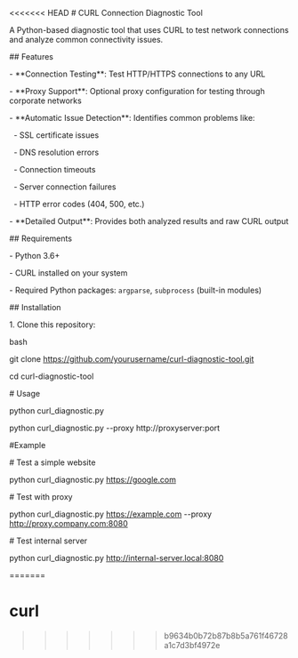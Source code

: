 <<<<<<< HEAD
\# CURL Connection Diagnostic Tool



A Python-based diagnostic tool that uses CURL to test network connections and analyze common connectivity issues.



\## Features



\- \*\*Connection Testing\*\*: Test HTTP/HTTPS connections to any URL

\- \*\*Proxy Support\*\*: Optional proxy configuration for testing through corporate networks

\- \*\*Automatic Issue Detection\*\*: Identifies common problems like:

&nbsp; - SSL certificate issues

&nbsp; - DNS resolution errors

&nbsp; - Connection timeouts

&nbsp; - Server connection failures

&nbsp; - HTTP error codes (404, 500, etc.)

\- \*\*Detailed Output\*\*: Provides both analyzed results and raw CURL output



\## Requirements



\- Python 3.6+

\- CURL installed on your system

\- Required Python packages: `argparse`, `subprocess` (built-in modules)



\## Installation



1\. Clone this repository:

bash

git clone https://github.com/yourusername/curl-diagnostic-tool.git

cd curl-diagnostic-tool



\# Usage

python curl\_diagnostic.py <URL>

python curl\_diagnostic.py <URL> --proxy http://proxyserver:port



\#Example

\# Test a simple website

python curl\_diagnostic.py https://google.com



\# Test with proxy

python curl\_diagnostic.py https://example.com --proxy http://proxy.company.com:8080



\# Test internal server

python curl\_diagnostic.py http://internal-server.local:8080

=======
# curl
>>>>>>> b9634b0b72b87b8b5a761f46728a1c7d3bf4972e

